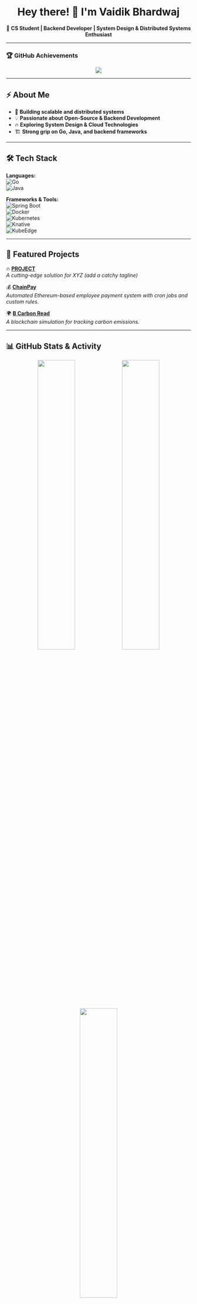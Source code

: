 <h1 align="center">Hey there! 👋 I'm Vaidik Bhardwaj</h1>  
<p align="center">
🚀 <b>CS Student | Backend Developer | System Design & Distributed Systems Enthusiast</b>  
</p>

---

### 🏆 GitHub Achievements  
<p align="center">
  <img src="https://github-profile-trophy.vercel.app/?username=yourusername&theme=radical&no-frame=true&margin-w=15&row=1" />
</p>

---

## ⚡ About Me  
- 🔧 **Building scalable and distributed systems**  
- 💡 **Passionate about Open-Source & Backend Development**  
- 🔥 **Exploring System Design & Cloud Technologies**  
- 🏗️ **Strong grip on Go, Java, and backend frameworks**  

---

## 🛠 Tech Stack  
**Languages:**  
![Go](https://img.shields.io/badge/Go-00ADD8?style=for-the-badge&logo=go&logoColor=white)  
![Java](https://img.shields.io/badge/Java-ED8B00?style=for-the-badge&logo=java&logoColor=white)  

**Frameworks & Tools:**  
![Spring Boot](https://img.shields.io/badge/Spring_Boot-6DB33F?style=for-the-badge&logo=spring-boot&logoColor=white)  
![Docker](https://img.shields.io/badge/Docker-2496ED?style=for-the-badge&logo=docker&logoColor=white)  
![Kubernetes](https://img.shields.io/badge/Kubernetes-326CE5?style=for-the-badge&logo=kubernetes&logoColor=white)  
![Knative](https://img.shields.io/badge/Knative-0078D6?style=for-the-badge&logo=knative&logoColor=white)  
![KubeEdge](https://img.shields.io/badge/KubeEdge-326CE5?style=for-the-badge&logo=kubernetes&logoColor=white)  

---

## 📌 Featured Projects  
🔥 **[PROJECT](https://github.com/yourusername/PROJECT)**  
_A cutting-edge solution for XYZ (add a catchy tagline)_  

💰 **[ChainPay](https://github.com/yourusername/ChainPay)**  
_Automated Ethereum-based employee payment system with cron jobs and custom rules._  

🌍 **[B Carbon Read](https://github.com/yourusername/B-Carbon-Read)**  
_A blockchain simulation for tracking carbon emissions._  

---

## 📊 GitHub Stats & Activity  
<p align="center">
  <img src="https://github-readme-stats.vercel.app/api?username=yourusername&show_icons=true&theme=radical" width="45%" />
  <img src="https://github-readme-streak-stats.herokuapp.com/?user=yourusername&theme=radical" width="45%" />
</p>

<p align="center">
  <img src="https://github-readme-stats.vercel.app/api/top-langs/?username=yourusername&layout=compact&theme=radical" width="45%" />
</p>

---

## 🌎 Connect With Me  
<p align="center">
  <a href="mailto:vaidikbhardwaj00@gmail.com">
    <img src="https://img.shields.io/badge/Gmail-D14836?style=for-the-badge&logo=gmail&logoColor=white" />
  </a>
  <a href="https://twitter.com/VaidikBhrdwj">
    <img src="https://img.shields.io/badge/Twitter-1DA1F2?style=for-the-badge&logo=twitter&logoColor=white" />
  </a>
</p>

---

🎯 _"Building scalable systems one commit at a time!"_ 🚀🔥  



<!---
vaidikcode/vaidikcode is a ✨ special ✨ repository because its `README.md` (this file) appears on your GitHub profile.
You can click the Preview link to take a look at your changes.
--->
